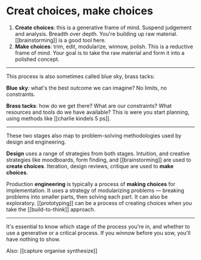 # Creat choices, make choices
1. **Create choices**: this is a generative frame of mind. Suspend judgement and analysis. Breadth over depth. You're building up raw material. [[brainstorming]] is a good tool here.
2. **Make choices**: trim, edit, modularize, winnow, polish. This is a reductive frame of mind. Your goal is to take the raw material and form it into a polished concept.

---

This process is also sometimes called blue sky, brass tacks:

**Blue sky**: what's the best outcome we can imagine? No limits, no constraints.

**Brass tacks**: how do we get there? What are our constraints? What resources and tools do we have available? This is were you start planning, using methods like [[charlie kindels 5 ps]].

---

These two stages also map to problem-solving methodologies used by design and engineering.

**Design** uses a range of strategies from both stages. Intuition, and creative strategies like moodboards, form finding, and [[brainstorming]] are used to **create choices**. Iteration, design reviews, critique are used to **make choices**.

Production **engineering** is typically a process of **making choices** for implementation. It uses a strategy of modularizing problems — breaking problems into smaller parts, then solving each part. It can also be exploratory. [[prototyping]] can be a process of creating choices when you take the [[build-to-think]] approach.

---

It's essential to know which stage of the process you're in, and whether to use a generative or a critical process. If you winnow before you sow, you'll have nothing to show.

Also: [[capture organise synthesize]]